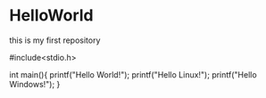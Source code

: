 # HelloWorld
this is my first repository

#include<stdio.h>

int main(){
  printf("Hello World!");
  printf("Hello Linux!");
  printf("Hello Windows!");
}
